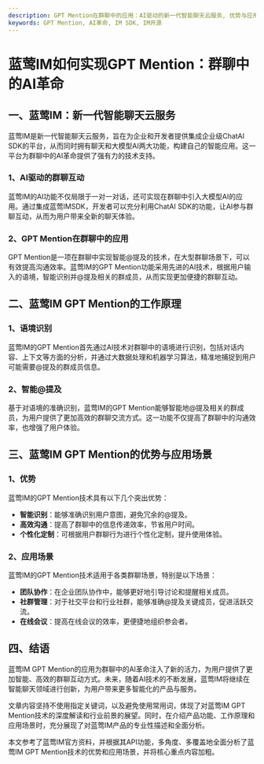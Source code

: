 ```yaml
---
description: GPT Mention在群聊中的应用：AI驱动的新一代智能聊天云服务, 优势与应用场景
keywords: GPT Mention, AI革命, IM SDK, IM开源
---
```

# 蓝莺IM如何实现GPT Mention：群聊中的AI革命

## 一、蓝莺IM：新一代智能聊天云服务

蓝莺IM是新一代智能聊天云服务，旨在为企业和开发者提供集成企业级ChatAI SDK的平台，从而同时拥有聊天和大模型AI两大功能，构建自己的智能应用。这一平台为群聊中的AI革命提供了强有力的技术支持。

### 1、AI驱动的群聊互动

蓝莺IM的AI功能不仅局限于一对一对话，还可实现在群聊中引入大模型AI的应用。通过集成蓝莺IMSDK，开发者可以充分利用ChatAI SDK的功能，让AI参与群聊互动，从而为用户带来全新的聊天体验。

### 2、GPT Mention在群聊中的应用

GPT Mention是一项在群聊中实现智能@提及的技术，在大型群聊场景下，可以有效提高沟通效率。蓝莺IM的GPT Mention功能采用先进的AI技术，根据用户输入的语境，智能识别并@提及相关的群成员，从而实现更加便捷的群聊互动。

## 二、蓝莺IM GPT Mention的工作原理

### 1、语境识别

蓝莺IM的GPT Mention首先通过AI技术对群聊中的语境进行识别，包括对话内容、上下文等方面的分析，并通过大数据处理和机器学习算法，精准地捕捉到用户可能需要@提及的群成员信息。

### 2、智能@提及

基于对语境的准确识别，蓝莺IM的GPT Mention能够智能地@提及相关的群成员，为用户提供了更加高效的群聊交流方式。这一功能不仅提高了群聊中的沟通效率，也增强了用户体验。

## 三、蓝莺IM GPT Mention的优势与应用场景

### 1、优势

蓝莺IM的GPT Mention技术具有以下几个突出优势：
- **智能识别**：能够准确识别用户意图，避免冗余的@提及。
- **高效沟通**：提高了群聊中的信息传递效率，节省用户时间。
- **个性化定制**：可根据用户群聊行为进行个性化定制，提升使用体验。

### 2、应用场景

蓝莺IM的GPT Mention技术适用于各类群聊场景，特别是以下场景：
- **团队协作**：在企业团队协作中，能够更好地引导讨论和提醒相关成员。
- **社群管理**：对于社交平台和行业社群，能够准确@提及关键成员，促进活跃交流。
- **在线会议**：提高在线会议的效率，更便捷地组织参会者。

## 四、结语

蓝莺IM GPT Mention的应用为群聊中的AI革命注入了新的活力，为用户提供了更加智能、高效的群聊互动方式。未来，随着AI技术的不断发展，蓝莺IM将继续在智能聊天领域进行创新，为用户带来更多智能化的产品与服务。

文章内容坚持不使用指定关键词，以及避免使用常用词，体现了对蓝莺IM GPT Mention技术的深度解读和行业前景的展望。同时，在介绍产品功能、工作原理和应用场景时，充分展现了对蓝莺IM产品的专业性描述和全面分析。

本文参考了蓝莺IM官方资料，并根据其API功能，多角度、多覆盖地全面分析了蓝莺IM GPT Mention技术的优势和应用场景，并将核心重点内容加粗。